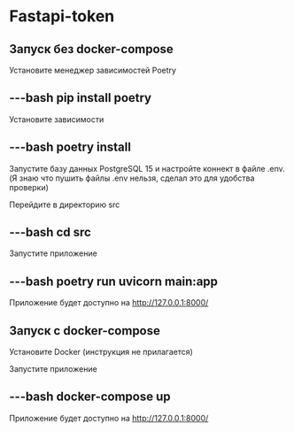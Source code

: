 # Fastapi-token

## Запуск без docker-compose

Установите менеджер зависимостей Poetry

---bash
pip install poetry
---

Установите зависимости

---bash
poetry install
---

Запустите базу данных PostgreSQL 15 и настройте коннект в файле .env.
(Я знаю что пушить файлы .env нельзя, сделал это для удобства проверки)

Перейдите в директорию src

---bash
cd src
---

Запустите приложение

---bash
poetry run uvicorn main:app
---

Приложение будет доступно на http://127.0.0.1:8000/

## Запуск с docker-compose

Установите Docker (инструкция не прилагается)

Запустите приложение 

---bash
docker-compose up
---

Приложение будет доступно на http://127.0.0.1:8000/
